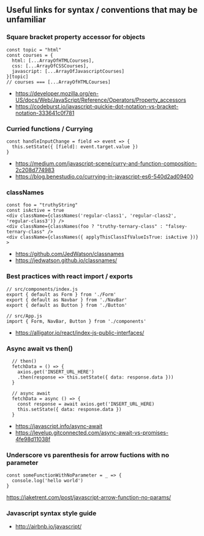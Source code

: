 ## Useful links for syntax / conventions that may be unfamiliar

### Square bracket property accessor for objects

```
const topic = "html"
const courses = {
  html: [...ArrayOfHTMLCourses],
  css: [...ArrayOfCSSCourses],
  javascript: [...ArrayOfJavascriptCourses]
}[topic]
// courses === [...ArrayOfHTMLCourses]
```

- https://developer.mozilla.org/en-US/docs/Web/JavaScript/Reference/Operators/Property_accessors
- https://codeburst.io/javascript-quickie-dot-notation-vs-bracket-notation-333641c0f781

### Curried functions / Currying

```
const handleInputChange = field => event => {
  this.setState({ [field]: event.target.value })
}
```

- https://medium.com/javascript-scene/curry-and-function-composition-2c208d774983
- https://blog.benestudio.co/currying-in-javascript-es6-540d2ad09400

### classNames

```
const foo = "truthyString"
const isActive = true
<div className={classNames('regular-class1', 'regular-class2', 'regular-class3')} />
<div className={classNames(foo ? "truthy-ternary-class" : "falsey-ternary-class" />
<div className={classNames({ applyThisClassIfValueIsTrue: isActive })} >
```

- https://github.com/JedWatson/classnames
- https://jedwatson.github.io/classnames/

### Best practices with react import / exports

```
// src/components/index.js
export { default as Form } from './Form'
export { default as Navbar } from './NavBar'
export { default as Button } from './Button'

// src/App.js
import { Form, NavBar, Button } from './components'
```

- https://alligator.io/react/index-js-public-interfaces/

### Async await vs then()
```
  // then()
  fetchData = () => {
    axios.get('INSERT_URL_HERE')
    .then(response => this.setState({ data: response.data }))
  }

  // async await
  fetchData = async () => {
    const response = await axios.get('INSERT_URL_HERE)
    this.setState({ data: response.data })
  }
```

- https://javascript.info/async-await
- https://levelup.gitconnected.com/async-await-vs-promises-4fe98d11038f

### Underscore vs parenthesis for arrow fuctions with no parameter

```
const someFunctionWithNoParameter = _ => {
  console.log('hello world')
}
```
https://jaketrent.com/post/javascript-arrow-function-no-params/

### Javascript syntax style guide

- http://airbnb.io/javascript/
